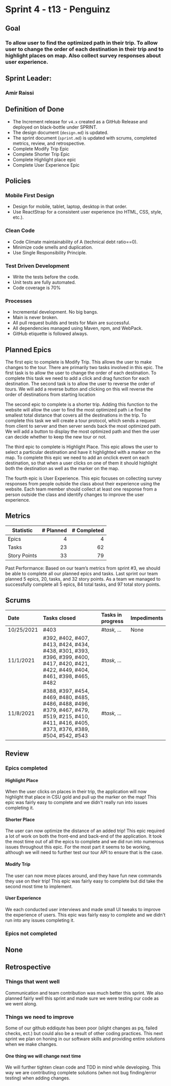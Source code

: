 # Sprint 4 - t13 - Penguinz

## Goal
### To allow user to find the optimized path in their trip. To allow user to change the order of each destination in their trip and to highlight places on map. Also collect survey responses about user experience.
## Sprint Leader: 
### Amir Raissi

## Definition of Done

* The Increment release for `v4.x` created as a GitHub Release and deployed on black-bottle under SPRINT.
* The design document (`design.md`) is updated.
* The sprint document (`sprint.md`) is updated with scrums, completed metrics, review, and retrospective.
* Complete Modify Trip Epic
* Complete Shorter Trip Epic
* Complete Highlight place epic
* Complete User Experience Epic

## Policies

### Mobile First Design
* Design for mobile, tablet, laptop, desktop in that order.
* Use ReactStrap for a consistent user experience (no HTML, CSS, style, etc.).

### Clean Code
* Code Climate maintainability of A (technical debt ratio==0).
* Minimize code smells and duplication.
* Use Single Responsibility Principle.

### Test Driven Development
* Write the tests before the code.
* Unit tests are fully automated.
* Code coverage is 70%

### Processes
* Incremental development.  No big bangs.
* Main is never broken. 
* All pull request builds and tests for Main are successful.
* All dependencies managed using Maven, npm, and WebPack.
* GitHub etiquette is followed always.


## Planned Epics
The first epic to complete is Modify Trip. This allows the user to make changes to the tour. There are primarily two tasks involved in this epic. The first task is to allow the user to change the order of each destination. To complete this task we need to add a click and drag function for each destination. The second task is to allow the user to reverse the order of tours. We will add a reverse button and clicking on this will reverse the order of destinations from starting location

The second epic to complete is a shorter trip. Adding this function to the website will allow the user to find the most optimized path i.e find the smallest total distance that covers all the destinations in the trip. To complete this task we will create a tour protocol, which sends a request from client to server and then server sends back the most optimized path. We will add a button to display the most optimized path and then the user can decide whether to keep the new tour or not.

The third epic to complete is Highlight Place. This epic allows the user to select a particular destination and have it highlighted with a marker on the map. To complete this epic we need to add an onclick event on each destination, so that when a user clicks on one of them it should highlight both the destination as well as the marker on the map.

The fourth epic is User Experience. This epic focuses on collecting survey responses from people outside the class about their experience using the website. Each team member should collect at least one response from a person outside the class and identify changes to improve the user experience.


## Metrics

| Statistic | # Planned | # Completed |
| --- | ---: | ---: |
| Epics | 4 | 4 |
| Tasks |  23  | 62 | 
| Story Points |  33  | 79 | 

Past Performance: Based on our team’s metrics from sprint #3, we should be able to complete all our planned epics and tasks. Last sprint our team planned 5 epics, 20, tasks, and 32 story points. As a team we managed to successfully complete all 5 epics, 84 total tasks, and 97 total story points.


## Scrums

| Date | Tasks closed  | Tasks in progress | Impediments |
| :--- | :--- | :--- | :--- |
| 10/25/2021 | #403 | *#task, ...* | None |
| 11/1/2021 | #392, #402, #407, #413, #424, #434, #438, #301, #393, #396, #399, #400, #417, #420, #421, #422, #449, #404, #461, #398, #465, #482 | *#task, ...* |  |
| 11/8/2021 | #388, #397, #454, #469, #480, #485, #486, #488, #496, #379, #467, #479, #519, #215, #410, #411, #416, #405, #373, #376, #389, #504, #542, #543 | *#task, ...* |  |


## Review

### Epics completed  
#### Highlight Place
When the user clicks on places in their trip, the application will now highlight that place in CSU gold and pull up the marker on the map! This epic was fairly easy to complete and we didn't really run into issues completing it.

#### Shorter Place
The user can now optimize the distance of an added trip! This epic required a lot of work on both the front-end and back-end of the application. It took the most time out of all the epics to complete and we did run into numerous issues throughout this epic. For the most part it seems to be working, although we will need to further test our tour API to ensure that is the case.

#### Modify Trip
The user can now move places around, and they have fun new commands they use on their trip! This epic was fairly easy to complete but did take the second most time to implement. 

#### User Experience
We each conducted user interviews and made small UI tweaks to improve the experience of users. This epic was fairly easy to complete and we didn't run into any issues completing it.

### Epics not completed 
## None

## Retrospective

### Things that went well
Communication and team contribution was much better this sprint. We also planned fairly well this sprint and made sure we were testing our code as we went along.

### Things we need to improve
 Some of our github eddiqute has been poor (slight changes as pq, failed checks, ect.) but could also be a result of other coding practices. This next sprint we plan on honing in our software skills and providing entire solutions when we make changes.

#### One thing we will change next time
 We will further tighten clean code and TDD in mind while developing. This way we are contributing complete solutions (when not bug finding/error testing) when adding changes.

